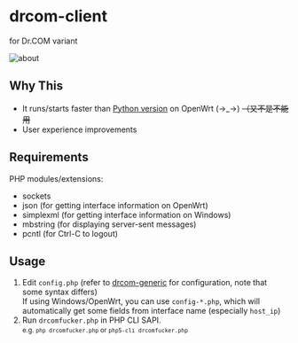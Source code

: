 # drcom-client
for Dr.COM variant

![about](https://user-images.githubusercontent.com/2252500/30239658-3e20747e-9594-11e7-8a97-5227050bfedd.png)

## Why This
- It runs/starts faster than [Python version](https://github.com/drcoms/drcom-generic) on OpenWrt (→_→) ~~（又不是不能用~~
- User experience improvements

## Requirements
PHP modules/extensions:
- sockets
- json (for getting interface information on OpenWrt)
- simplexml (for getting interface information on Windows)
- mbstring (for displaying server-sent messages)
- pcntl (for Ctrl-C to logout)

## Usage
1. Edit `config.php` (refer to [drcom-generic](https://github.com/drcoms/drcom-generic) for configuration, note that some syntax differs)<br/>
If using Windows/OpenWrt, you can use `config-*.php`, which will automatically get some fields from interface name (especially `host_ip`)
2. Run `drcomfucker.php` in PHP CLI SAPI.<br/>
<small>e.g. `php drcomfucker.php` or `php5-cli drcomfucker.php`</small>
